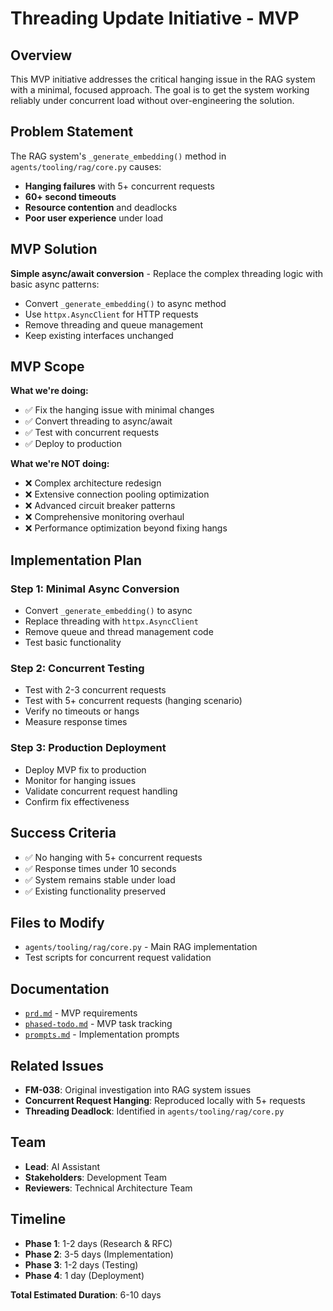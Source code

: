 # Threading Update Initiative - MVP

## Overview

This MVP initiative addresses the critical hanging issue in the RAG system with a minimal, focused approach. The goal is to get the system working reliably under concurrent load without over-engineering the solution.

## Problem Statement

The RAG system's `_generate_embedding()` method in `agents/tooling/rag/core.py` causes:
- **Hanging failures** with 5+ concurrent requests
- **60+ second timeouts** 
- **Resource contention** and deadlocks
- **Poor user experience** under load

## MVP Solution

**Simple async/await conversion** - Replace the complex threading logic with basic async patterns:
- Convert `_generate_embedding()` to async method
- Use `httpx.AsyncClient` for HTTP requests  
- Remove threading and queue management
- Keep existing interfaces unchanged

## MVP Scope

**What we're doing:**
- ✅ Fix the hanging issue with minimal changes
- ✅ Convert threading to async/await
- ✅ Test with concurrent requests
- ✅ Deploy to production

**What we're NOT doing:**
- ❌ Complex architecture redesign
- ❌ Extensive connection pooling optimization
- ❌ Advanced circuit breaker patterns
- ❌ Comprehensive monitoring overhaul
- ❌ Performance optimization beyond fixing hangs

## Implementation Plan

### Step 1: Minimal Async Conversion
- Convert `_generate_embedding()` to async
- Replace threading with `httpx.AsyncClient`
- Remove queue and thread management code
- Test basic functionality

### Step 2: Concurrent Testing
- Test with 2-3 concurrent requests
- Test with 5+ concurrent requests (hanging scenario)
- Verify no timeouts or hangs
- Measure response times

### Step 3: Production Deployment
- Deploy MVP fix to production
- Monitor for hanging issues
- Validate concurrent request handling
- Confirm fix effectiveness

## Success Criteria

- ✅ No hanging with 5+ concurrent requests
- ✅ Response times under 10 seconds
- ✅ System remains stable under load
- ✅ Existing functionality preserved

## Files to Modify

- `agents/tooling/rag/core.py` - Main RAG implementation
- Test scripts for concurrent request validation

## Documentation

- [`prd.md`](./prd.md) - MVP requirements
- [`phased-todo.md`](./phased-todo.md) - MVP task tracking
- [`prompts.md`](./prompts.md) - Implementation prompts

## Related Issues

- **FM-038**: Original investigation into RAG system issues
- **Concurrent Request Hanging**: Reproduced locally with 5+ requests
- **Threading Deadlock**: Identified in `agents/tooling/rag/core.py`

## Team

- **Lead**: AI Assistant
- **Stakeholders**: Development Team
- **Reviewers**: Technical Architecture Team

## Timeline

- **Phase 1**: 1-2 days (Research & RFC)
- **Phase 2**: 3-5 days (Implementation)
- **Phase 3**: 1-2 days (Testing)
- **Phase 4**: 1 day (Deployment)

**Total Estimated Duration**: 6-10 days
